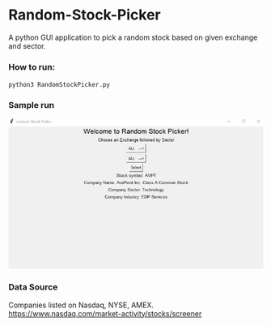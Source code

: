 # Random-Stock-Picker
A python GUI application to pick a random stock based on given exchange and sector.

### How to run:
```
python3 RandomStockPicker.py
```

### Sample run
![](output.png)

### Data Source
Companies listed on Nasdaq, NYSE, AMEX.\
https://www.nasdaq.com/market-activity/stocks/screener
